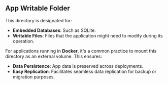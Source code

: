 ## App Writable Folder

This directory is designated for:

- **Embedded Databases**: Such as SQLite.
- **Writable Files**: Files that the application might need to modify during its operation.

For applications running in **Docker**, it's a common practice to mount this directory as an external volume. This ensures:

- **Data Persistence**: App data is preserved across deployments.
- **Easy Replication**: Facilitates seamless data replication for backup or migration purposes.
